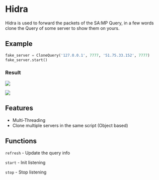 # Hidra
Hidra is used to forward the packets of the SA:MP Query, in a few words clone the Query of some server to show them on yours.

## Example
```python
fake_server = CloneQuery('127.0.0.1', 7777, '51.75.33.152', 7777)
fake_server.start()
```
### Result
![](https://i.imgur.com/HdvoC1u.png)

![](https://i.imgur.com/B5v2SCC.png)

## Features
* Multi-Threading
* Clone multiple servers in the same script (Object based)

## Functions
`refresh` - Update the query info

`start` - Init listening

`stop` - Stop listening
